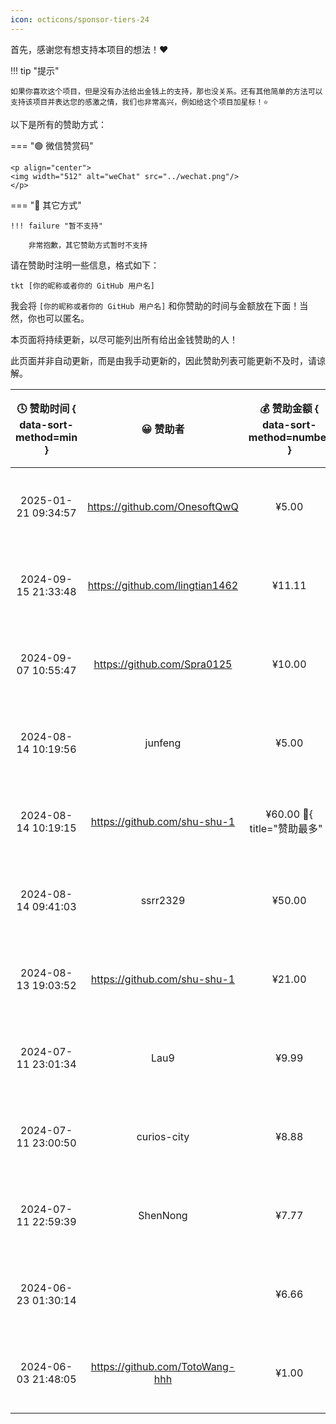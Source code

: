 ```yaml
---
icon: octicons/sponsor-tiers-24
---
```


首先，感谢您有想支持本项目的想法！❤️

!!! tip "提示"

    如果你喜欢这个项目，但是没有办法给出金钱上的支持，那也没关系。还有其他简单的方法可以支持该项目并表达您的感激之情，我们也非常高兴，例如给这个项目加星标！⭐

以下是所有的赞助方式：

=== "🟢 微信赞赏码"

    <p align="center">
    <img width="512" alt="weChat" src="../wechat.png"/>
    </p>

=== "🔵 其它方式"

    !!! failure "暂不支持"

        非常抱歉，其它赞助方式暂时不支持

请在赞助时注明一些信息，格式如下：

```linenums="0"
tkt [你的昵称或者你的 GitHub 用户名]
```

我会将 `[你的昵称或者你的 GitHub 用户名]` 和你赞助的时间与金额放在下面！当然，你也可以匿名。

本页面将持续更新，以尽可能列出所有给出金钱赞助的人！

此页面并非自动更新，而是由我手动更新的，因此赞助列表可能更新不及时，请谅解。

| 🕓 赞助时间 { data-sort-method=min } |             😀 赞助者              | 💰 赞助金额 { data-sort-method=number } | ❤️ 赞助方式 |
| :---------------------------------: | :-------------------------------: | :------------------------------------: | :--------: |
|         2025-01-21 09:34:57         |  <https://github.com/OnesoftQwQ>  |                 ¥5.00                  | 微信赞赏码 |
|         2024-09-15 21:33:48         | <https://github.com/lingtian1462> |                 ¥11.11                 | 微信赞赏码 |
|         2024-09-07 10:55:47         |   <https://github.com/Spra0125>   |                 ¥10.00                 | 微信赞赏码 |
|         2024-08-14 10:19:56         |              junfeng              |                 ¥5.00                  | 微信赞赏码 |
|         2024-08-14 10:19:15         |  <https://github.com/shu-shu-1>   |   ¥60.00 :crown:{ title="赞助最多" }   | 微信赞赏码 |
|         2024-08-14 09:41:03         |             ssrr2329              |                 ¥50.00                 | 微信赞赏码 |
|         2024-08-13 19:03:52         |  <https://github.com/shu-shu-1>   |                 ¥21.00                 | 微信赞赏码 |
|         2024-07-11 23:01:34         |               Lau9                |                 ¥9.99                  | 微信赞赏码 |
|         2024-07-11 23:00:50         |            curios-city            |                 ¥8.88                  | 微信赞赏码 |
|         2024-07-11 22:59:39         |             ShenNong              |                 ¥7.77                  | 微信赞赏码 |
|         2024-06-23 01:30:14         |                                   |                 ¥6.66                  | 微信赞赏码 |
|         2024-06-03 21:48:05         | <https://github.com/TotoWang-hhh> |                 ¥1.00                  | 微信赞赏码 |
